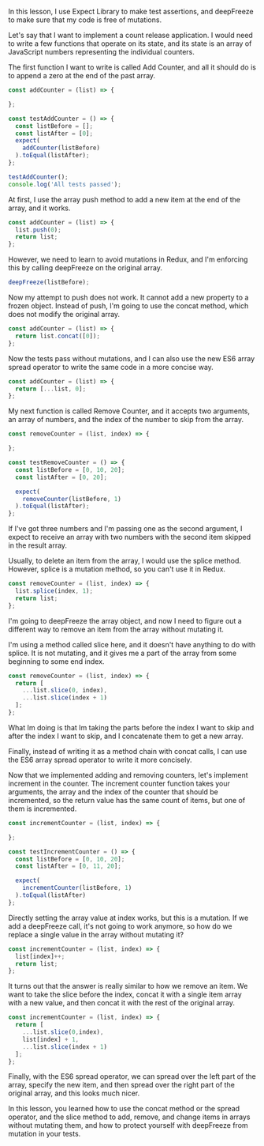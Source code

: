 In this lesson, I use Expect Library to make test assertions, and deepFreeze to make sure that my code is free of mutations.

Let's say that I want to implement a count release application. I would need to write a few functions that operate on its state, and its state is an array of JavaScript numbers representing the individual counters.

The first function I want to write is called Add Counter, and all it should do is to append a zero at the end of the past array.

``` javascript
const addCounter = (list) => {

};

const testAddCounter = () => {
  const listBefore = [];
  const listAfter = [0];
  expect(
    addCounter(listBefore)
  ).toEqual(listAfter);
};

testAddCounter();
console.log('All tests passed');
```

At first, I use the array push method to add a new item at the end of the array, and it works.

``` javascript
const addCounter = (list) => {
  list.push(0);
  return list;
};
```

However, we need to learn to avoid mutations in Redux, and I'm enforcing this by calling deepFreeze on the original array.

``` javascript
deepFreeze(listBefore);
```

Now my attempt to push does not work. It cannot add a new property to a frozen object. Instead of push, I'm going to use the concat method, which does not modify the original array.

``` javascript
const addCounter = (list) => {
  return list.concat([0]);
};
```

Now the tests pass without mutations, and I can also use the new ES6 array spread operator to write the same code in a more concise way.

``` javascript
const addCounter = (list) => {
  return [...list, 0];
};
```

My next function is called Remove Counter, and it accepts two arguments, an array of numbers, and the index of the number to skip from the array.

``` javascript
const removeCounter = (list, index) => {

};

const testRemoveCounter = () => {
  const listBefore = [0, 10, 20];
  const listAfter = [0, 20];

  expect(
    removeCounter(listBefore, 1)
  ).toEqual(listAfter);
};
```

If I've got three numbers and I'm passing one as the second argument, I expect to receive an array with two numbers with the second item skipped in the result array.

Usually, to delete an item from the array, I would use the splice method. However, splice is a mutation method, so you can't use it in Redux.

``` javascript
const removeCounter = (list, index) => {
  list.splice(index, 1);
  return list;
};
```

I'm going to deepFreeze the array object, and now I need to figure out a different way to remove an item from the array without mutating it.

I'm using a method called slice here, and it doesn't have anything to do with splice. It is not mutating, and it gives me a part of the array from some beginning to some end index.

``` javascript
const removeCounter = (list, index) => {
  return [
    ...list.slice(0, index),
    ...list.slice(index + 1)
  ];
};
```

What Im doing is that Im taking the parts before the index I want to skip and after the index I want to skip, and I concatenate them to get a new array.

Finally, instead of writing it as a method chain with concat calls, I can use the ES6 array spread operator to write it more concisely.

Now that we implemented adding and removing counters, let's implement increment in the counter. The increment counter function takes your arguments, the array and the index of the counter that should be incremented, so the return value has the same count of items, but one of them is incremented.

``` javascript
const incrementCounter = (list, index) => {

};

const testIncrementCounter = () => {
  const listBefore = [0, 10, 20];
  const listAfter = [0, 11, 20];

  expect(
    incrementCounter(listBefore, 1)
  ).toEqual(listAfter)
};
```

Directly setting the array value at index works, but this is a mutation. If we add a deepFreeze call, it's not going to work anymore, so how do we replace a single value in the array without mutating it?

``` javascript
const incrementCounter = (list, index) => {
  list[index]++;
  return list;
};
```

It turns out that the answer is really similar to how we remove an item. We want to take the slice before the index, concat it with a single item array with a new value, and then concat it with the rest of the original array.

``` javascript
const incrementCounter = (list, index) => {
  return [
    ...list.slice(0,index),
    list[index] + 1,
    ...list.slice(index + 1)
  ];
};
```

Finally, with the ES6 spread operator, we can spread over the left part of the array, specify the new item, and then spread over the right part of the original array, and this looks much nicer.

In this lesson, you learned how to use the concat method or the spread operator, and the slice method to add, remove, and change items in arrays without mutating them, and how to protect yourself with deepFreeze from mutation in your tests.
